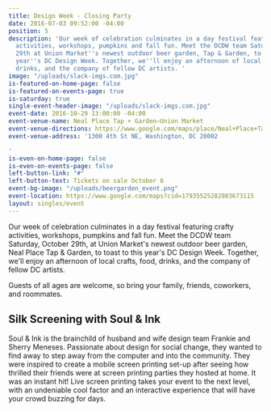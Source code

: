 ```yaml
---
title: Design Week - Closing Party
date: 2016-07-03 09:52:00 -04:00
position: 5
description: 'Our week of celebration culminates in a day festival featuring crafty
  activities, workshops, pumpkins and fall fun. Meet the DCDW team Saturday, October
  29th at Union Market''s newest outdoor beer garden, Tap & Garden, to toast to this
  year''s DC Design Week. Together, we''ll enjoy an afternoon of local crafts, food,
  drinks, and the company of fellow DC artists. '
image: "/uploads/slack-imgs.com.jpg"
is-featured-on-home-page: false
is-featured-on-events-page: true
is-saturday: true
single-event-header-image: "/uploads/slack-imgs.com.jpg"
event-date: 2016-10-29 13:00:00 -04:00
event-venue-name: Neal Place Tap + Garden—Union Market
event-venue-directions: https://www.google.com/maps/place/Neal+Place+Tap+%2B+Garden/@38.9090931,-77.0013178,17z/data=!3m1!4b1!4m5!3m4!1s0x89b7b81a771509b3:0xff2f5c38b4df2808!8m2!3d38.9090931!4d-76.9991291
event-venue-address: '1300 4th St NE, Washington, DC 20002

'
is-even-on-home-page: false
is-even-on-events-page: false
left-button-link: "#"
left-button-text: Tickets on sale October 6
event-bg-image: "/uploads/beergarden_event.png"
event-location: https://www.google.com/maps?cid=17935525282803673115
layout: singles/event
---
```


Our week of celebration culminates in a day festival featuring crafty activities, workshops, pumpkins and fall fun. Meet the DCDW team Saturday, October 29th, at Union Market's newest outdoor beer garden, Neal Place Tap & Garden, to toast to this year's DC Design Week. Together, we'll enjoy an afternoon of local crafts, food, drinks, and the company of fellow DC artists. 

Guests of all ages are welcome, so bring your family, friends, coworkers, and roommates. 

## Silk Screening with Soul & Ink

Soul & Ink is the brainchild of husband and wife design team Frankie and Sherry Meneses. Passionate about design for social change, they wanted to find away to step away from the computer and into the community. They were inspired to create a mobile screen printing set-up after seeing how thrilled their friends were at screen printing parties they hosted at home. It was an instant hit! Live screen printing takes your event to the next level, with an undeniable cool factor and an interactive experience that will have your crowd buzzing for days.
